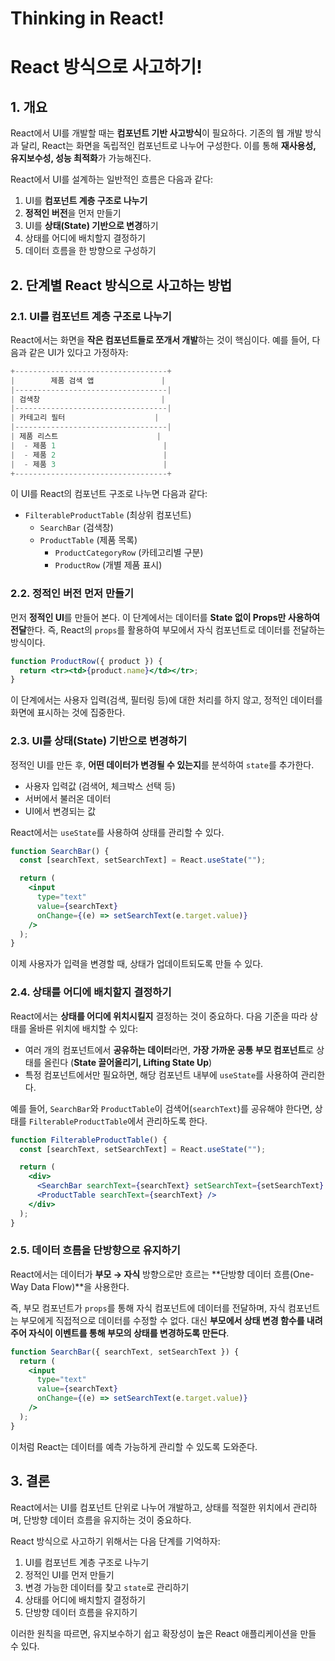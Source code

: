 # Thinking in React!

# React 방식으로 사고하기!

## **1. 개요**

React에서 UI를 개발할 때는 **컴포넌트 기반 사고방식**이 필요하다. 기존의 웹 개발 방식과 달리, React는 화면을 독립적인 컴포넌트로 나누어 구성한다. 이를 통해 **재사용성, 유지보수성, 성능 최적화**가 가능해진다.

React에서 UI를 설계하는 일반적인 흐름은 다음과 같다:

1. UI를 **컴포넌트 계층 구조로 나누기**
2. **정적인 버전**을 먼저 만들기
3. UI를 **상태(State) 기반으로 변경**하기
4. 상태를 어디에 배치할지 결정하기
5. 데이터 흐름을 한 방향으로 구성하기

## **2. 단계별 React 방식으로 사고하는 방법**

### **2.1. UI를 컴포넌트 계층 구조로 나누기**

React에서는 화면을 **작은 컴포넌트들로 쪼개서 개발**하는 것이 핵심이다. 예를 들어, 다음과 같은 UI가 있다고 가정하자:

```jsx
+----------------------------------+
|        제품 검색 앱               |
|----------------------------------|
| 검색창                           |
|----------------------------------|
| 카테고리 필터                    |
|----------------------------------|
| 제품 리스트                      |
|  - 제품 1                        |
|  - 제품 2                        |
|  - 제품 3                        |
+----------------------------------+
```

이 UI를 React의 컴포넌트 구조로 나누면 다음과 같다:

- `FilterableProductTable` (최상위 컴포넌트)
    - `SearchBar` (검색창)
    - `ProductTable` (제품 목록)
        - `ProductCategoryRow` (카테고리별 구분)
        - `ProductRow` (개별 제품 표시)

### **2.2. 정적인 버전 먼저 만들기**

먼저 **정적인 UI**를 만들어 본다. 이 단계에서는 데이터를 **State 없이 Props만 사용하여 전달**한다. 즉, React의 `props`를 활용하여 부모에서 자식 컴포넌트로 데이터를 전달하는 방식이다.

```jsx
function ProductRow({ product }) {
  return <tr><td>{product.name}</td></tr>;
}
```

이 단계에서는 사용자 입력(검색, 필터링 등)에 대한 처리를 하지 않고, 정적인 데이터를 화면에 표시하는 것에 집중한다.

### **2.3. UI를 상태(State) 기반으로 변경하기**

정적인 UI를 만든 후, **어떤 데이터가 변경될 수 있는지**를 분석하여 `state`를 추가한다.

- 사용자 입력값 (검색어, 체크박스 선택 등)
- 서버에서 불러온 데이터
- UI에서 변경되는 값

React에서는 `useState`를 사용하여 상태를 관리할 수 있다.

```jsx
function SearchBar() {
  const [searchText, setSearchText] = React.useState("");

  return (
    <input
      type="text"
      value={searchText}
      onChange={(e) => setSearchText(e.target.value)}
    />
  );
}
```

이제 사용자가 입력을 변경할 때, 상태가 업데이트되도록 만들 수 있다.

### **2.4. 상태를 어디에 배치할지 결정하기**

React에서는 **상태를 어디에 위치시킬지** 결정하는 것이 중요하다. 다음 기준을 따라 상태를 올바른 위치에 배치할 수 있다:

- 여러 개의 컴포넌트에서 **공유하는 데이터**라면, **가장 가까운 공통 부모 컴포넌트**로 상태를 올린다 (**State 끌어올리기, Lifting State Up**)
- 특정 컴포넌트에서만 필요하면, 해당 컴포넌트 내부에 `useState`를 사용하여 관리한다.

예를 들어, `SearchBar`와 `ProductTable`이 검색어(`searchText`)를 공유해야 한다면, 상태를 `FilterableProductTable`에서 관리하도록 한다.

```jsx
function FilterableProductTable() {
  const [searchText, setSearchText] = React.useState("");

  return (
    <div>
      <SearchBar searchText={searchText} setSearchText={setSearchText} />
      <ProductTable searchText={searchText} />
    </div>
  );
}
```

### **2.5. 데이터 흐름을 단방향으로 유지하기**

React에서는 데이터가 **부모 → 자식** 방향으로만 흐르는 **단방향 데이터 흐름(One-Way Data Flow)**을 사용한다.

즉, 부모 컴포넌트가 `props`를 통해 자식 컴포넌트에 데이터를 전달하며, 자식 컴포넌트는 부모에게 직접적으로 데이터를 수정할 수 없다. 대신 **부모에서 상태 변경 함수를 내려주어 자식이 이벤트를 통해 부모의 상태를 변경하도록 만든다**.

```jsx
function SearchBar({ searchText, setSearchText }) {
  return (
    <input
      type="text"
      value={searchText}
      onChange={(e) => setSearchText(e.target.value)}
    />
  );
}
```

이처럼 React는 데이터를 예측 가능하게 관리할 수 있도록 도와준다.

## **3. 결론**

React에서는 UI를 컴포넌트 단위로 나누어 개발하고, 상태를 적절한 위치에서 관리하며, 단방향 데이터 흐름을 유지하는 것이 중요하다.

React 방식으로 사고하기 위해서는 다음 단계를 기억하자:

1. UI를 컴포넌트 계층 구조로 나누기
2. 정적인 UI를 먼저 만들기
3. 변경 가능한 데이터를 찾고 `state`로 관리하기
4. 상태를 어디에 배치할지 결정하기
5. 단방향 데이터 흐름을 유지하기

이러한 원칙을 따르면, 유지보수하기 쉽고 확장성이 높은 React 애플리케이션을 만들 수 있다.